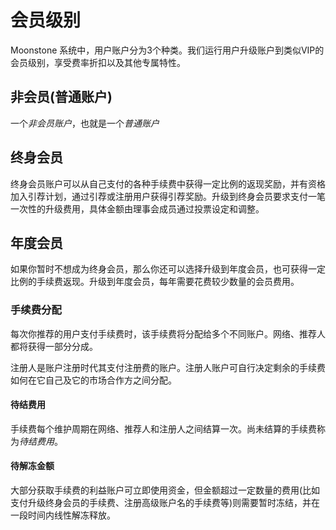 # 会员级别

Moonstone 系统中，用户账户分为3个种类。我们运行用户升级账户到类似VIP的会员级别，享受费率折扣以及其他专属特性。

## 非会员(普通账户)

一个*非会员账户*，也就是一个*普通账户*

## 终身会员

终身会员账户可以从自己支付的各种手续费中获得一定比例的返现奖励，并有资格加入引荐计划，通过引荐或注册用户获得引荐奖励。升级到终身会员要求支付一笔一次性的升级费用，具体金额由理事会成员通过投票设定和调整。

## 年度会员

如果你暂时不想成为终身会员，那么你还可以选择升级到年度会员，也可获得一定比例的手续费返现。升级到年度会员，每年需要花费较少数量的会员费用。

### 手续费分配

每次你推荐的用户支付手续费时，该手续费将分配给多个不同账户。网络、推荐人都将获得一部分分成。

注册人是账户注册时代其支付注册费的账户。注册人账户可自行决定剩余的手续费如何在它自己及它的市场合作方之间分配。

#### 待结费用
手续费每个维护周期在网络、推荐人和注册人之间结算一次。尚未结算的手续费称为*待结费用*。
                 
#### 待解冻金额

大部分获取手续费的利益账户可立即使用资金，但金额超过一定数量的费用(比如支付升级终身会员的手续费、注册高级账户名的手续费等)则需要暂时冻结，并在一段时间内线性解冻释放。
                 
